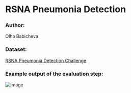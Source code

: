 # RSNA Pneumonia Detection

### Author:
Olha Babicheva

### Dataset:
[RSNA Pneumonia Detection Challenge](https://www.kaggle.com/competitions/rsna-pneumonia-detection-challenge/data)

### Example output of the evaluation step:
![image](https://github.com/OlhaBabicheva/rsna_pneumonia_detection/assets/57872493/41d1d971-eceb-4883-bd9f-c566532fba13)
